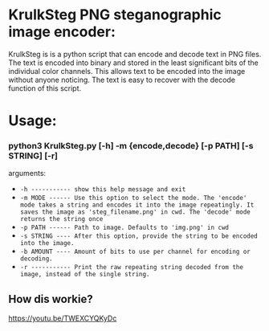 # KrulkSteg PNG steganographic image encoder:
KrulkSteg is is a python script that can encode and decode text in PNG files.
The text is encoded into binary and stored in the least significant bits of the individual color channels.
This allows text to be encoded into the image without anyone noticing.
The text is easy to recover with the decode function of this script.

# Usage:
### python3 KrulkSteg.py [-h] -m {encode,decode} [-p PATH] [-s STRING] [-r]

arguments:
-  `-h ----------- show this help message and exit`
-  `-m MODE ------ Use this option to select the mode. The 'encode' mode takes a string and encodes it into the image repeatingly. It saves the
                        image as 'steg_filename.png' in cwd. The 'decode' mode returns the string once`
-  `-p PATH ------ Path to image. Defaults to 'img.png' in cwd`
-  `-s STRING ---- After this option, provide the string to be encoded into the image.`
-  `-b AMOUNT ---- Amount of bits to use per channel for encoding or decoding.`
-  `-r ----------- Print the raw repeating string decoded from the image, instead of the single string.`

## How dis workie?
https://youtu.be/TWEXCYQKyDc
